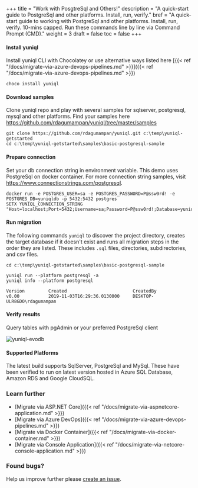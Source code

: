+++
title = "Work with PosgtreSql and Others!"
description = "A quick-start guide to PostgreSql and other platforms. Install, run, verify."
bref = "A quick-start guide to working with PostgreSql and other platforms. Install, run, verify. 10-mins capped. Run these commands line by line via Command Prompt (CMD)."
weight = 3
draft = false
toc = false
+++

#### Install yuniql
Install yuniql CLI with Chocolatey or use alternative ways listed here  [{{< ref "/docs/migrate-via-azure-devops-pipelines.md" >}}]({{< ref "/docs/migrate-via-azure-devops-pipelines.md" >}})

```shell
choco install yuniql
```

#### Download samples
Clone yuniql repo and play with several samples for sqlserver, postgresql, mysql and other platforms. Find your samples here https://github.com/rdagumampan/yuniql/tree/master/samples
```shell
git clone https://github.com/rdagumampan/yuniql.git c:\temp\yuniql-getstarted
cd c:\temp\yuniql-getstarted\samples\basic-postgresql-sample
```

#### Prepare connection
Set your db connection string in environment variable. This demo uses PostgreSql on docker container. For more connection string samples, visit https://www.connectionstrings.com/postgresql.

```shell
docker run -e POSTGRES_USER=sa -e POSTGRES_PASSWORD=P@ssw0rd! -e POSTGRES_DB=yuniqldb -p 5432:5432 postgres
SETX YUNIQL_CONNECTION_STRING "Host=localhost;Port=5432;Username=sa;Password=P@ssw0rd!;Database=yuniqldb"
```

#### Run migration

The following commands `yuniql` to discover the project directory, creates the target database if it doesn't exist and runs all migration steps in the order they are listed. These includes `.sql` files, directories, subdirectories, and csv files.

```shell
cd c:\temp\yuniql-getstarted\samples\basic-postgresql-sample

yuniql run --platform postgresql -a
yuniql info --platform postgresql

Version         Created                         CreatedBy
v0.00           2019-11-03T16:29:36.0130000     DESKTOP-ULR8GDO\rdagumampan
```

#### Verify results

Query tables with pgAdmin or your preferred PostgreSql client

![yuniql-evodb](/images/get-started-postgresql-01.png)

#### Supported Platforms

The latest build supports SqlServer, PostgreSql and MySql. These have been verified to run on latest version hosted in Azure SQL Database, Amazon RDS and Google CloudSQL.

### Learn further

* [Migrate via ASP.NET Core]({{< ref "/docs/migrate-via-aspnetcore-application.md" >}})
* [Migrate via Azure DevOps]({{< ref "/docs/migrate-via-azure-devops-pipelines.md" >}})
* [Migrate via Docker Container]({{< ref "/docs/migrate-via-docker-container.md" >}})
* [Migrate via Console Application]({{< ref "/docs/migrate-via-netcore-console-application.md" >}})

### Found bugs?
Help us improve further please [create an issue](https://github.com/rdagumampan/yuniql/issues/new).
